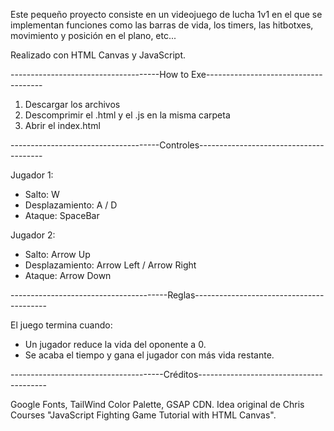 Este pequeño proyecto consiste en un videojuego de lucha 1v1 en el que se implementan funciones como las barras de vida, los timers, las hitbotxes, 
movimiento y posición en el plano, etc...

Realizado con HTML Canvas y JavaScript.

-------------------------------------How to Exe-------------------------------------

1. Descargar los archivos
2. Descomprimir el .html y el .js en la misma carpeta
3. Abrir el index.html



-------------------------------------Controles---------------------------------------

Jugador 1:
  - Salto: W
  - Desplazamiento: A / D
  - Ataque: SpaceBar
  
Jugador 2:
  - Salto: Arrow Up
  - Desplazamiento: Arrow Left / Arrow Right
  - Ataque: Arrow Down
  
  

---------------------------------------Reglas-----------------------------------------

El juego termina cuando:

  - Un jugador reduce la vida del oponente a 0.
  - Se acaba el tiempo y gana el jugador con más vida restante.
  
  
  
--------------------------------------Créditos----------------------------------------

Google Fonts, TailWind Color Palette, GSAP CDN.
Idea original de Chris Courses "JavaScript Fighting Game Tutorial with HTML Canvas".
